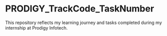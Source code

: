 # PRODIGY_TrackCode_TaskNumber
This repository reflects my learning journey and tasks completed during my internship at Prodigy Infotech.
